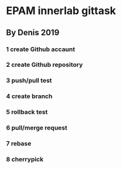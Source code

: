 # EPAM innerlab gittask

## By Denis 2019

### 1 create Github accaunt
### 2 create Github repository
### 3 push/pull test
### 4 create branch
### 5 rollback test
### 6 pull/merge request
### 7 rebase
### 8 cherrypick